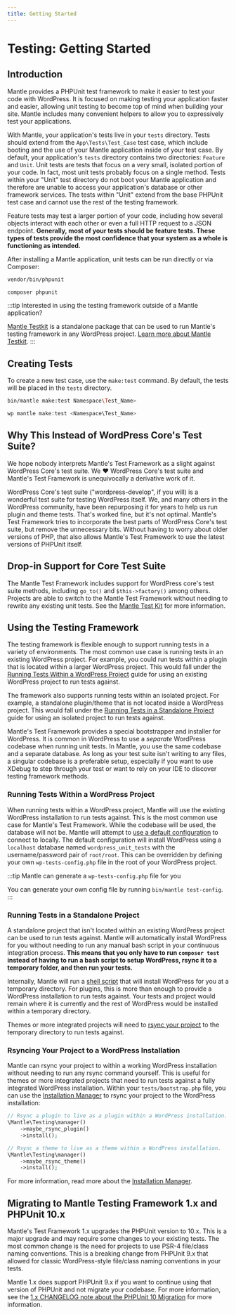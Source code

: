 ```yaml
---
title: Getting Started
---
```


# Testing: Getting Started

## Introduction

Mantle provides a PHPUnit test framework to make it easier to test your code
with WordPress. It is focused on making testing your application faster and
easier, allowing unit testing to become top of mind when building your site.
Mantle includes many convenient helpers to allow you to expressively test your
applications.

With Mantle, your application's tests live in your `tests` directory. Tests
should extend from the `App\Tests\Test_Case` test case, which include booting
and the use of your Mantle application inside of your test case. By default,
your application's `tests` directory contains two directories: `Feature` and
`Unit`. Unit tests are tests that focus on a very small, isolated portion of
your code. In fact, most unit tests probably focus on a single method. Tests
within your "Unit" test directory do not boot your Mantle application and
therefore are unable to access your application's database or other framework
services. The tests within "Unit" extend from the base PHPUnit test case and
cannot use the rest of the testing framework.

Feature tests may test a larger portion of your code, including how several
objects interact with each other or even a full HTTP request to a JSON endpoint.
**Generally, most of your tests should be feature tests. These types of tests
provide the most confidence that your system as a whole is functioning as
intended.**

After installing a Mantle application, unit tests can be run directly or via
Composer:

```bash
vendor/bin/phpunit

composer phpunit
```

:::tip Interested in using the testing framework outside of a Mantle application?

[Mantle Testkit](./testkit.md) is a standalone package that can be used to run
Mantle's testing framework in any WordPress project. [Learn more about Mantle Testkit](./testkit.md).
:::

## Creating Tests

To create a new test case, use the `make:test` command. By default, the tests
will be placed in the `tests` directory.

```bash
bin/mantle make:test Namespace\Test_Name>

wp mantle make:test <Namespace\Test_Name>
```

## Why This Instead of WordPress Core's Test Suite?

We hope nobody interprets Mantle's Test Framework as a slight against WordPress
Core's test suite. We :heart: WordPress Core's test suite and Mantle's Test
Framework is unequivocally a derivative work of it.

WordPress Core's test suite ("wordpress-develop", if you will) is a wonderful
test suite for testing WordPress itself. We, and many others in the WordPress
community, have been repurposing it for years to help us run plugin and theme
tests. That's worked fine, but it's not optimal. Mantle's Test Framework tries
to incorporate the best parts of WordPress Core's test suite, but remove the
unnecessary bits. Without having to worry about older versions of PHP, that also
allows Mantle's Test Framework to use the latest versions of PHPUnit itself.

## Drop-in Support for Core Test Suite

The Mantle Test Framework includes support for WordPress core's test suite
methods, including `go_to()` and `$this->factory()` among others. Projects are
able to switch to the Mantle Test Framework without needing to rewrite any
existing unit tests. See the [Mantle Test Kit](./testkit.md) for more
information.

## Using the Testing Framework

The testing framework is flexible enough to support running tests in a variety
of environments. The most common use case is running tests in an existing
WordPress project. For example, you could run tests within a plugin that is
located within a larger WordPress project. This would fall under the
[Running Tests Within a WordPress Project](#running-tests-within-a-wordpress-project)
guide for using an existing WordPress project to run tests against.

The framework also supports running tests within an isolated project. For
example, a standalone plugin/theme that is not located inside a WordPress
project. This would fall under the [Running Tests in a Standalone
Project](#running-tests-in-a-standalone-project) guide for using an isolated
project to run tests against.

Mantle's Test Framework provides a special bootstrapper and installer for
WordPress. It is common in WordPress to use a _separate_ WordPress codebase when
running unit tests. In Mantle, you use the same codebase and a separate
database. As long as your test suite isn't writing to any files, a singular
codebase is a preferable setup, especially if you want to use XDebug to step
through your test or want to rely on your IDE to discover testing framework
methods.

### Running Tests Within a WordPress Project

When running tests within a WordPress project, Mantle will use the existing
WordPress installation to run tests against. This is the most common use case
for Mantle's Test Framework. While the codebase will be used, the database will
not be. Mantle will attempt to [use a default
configuration](https://github.com/alleyinteractive/mantle-ci/blob/main/wp-tests-config-sample.php)
to connect to locally. The default configuration will install WordPress using a
`localhost` database named `wordpress_unit_tests` with the username/password
pair of `root/root`. This can be overridden by defining your own
`wp-tests-config.php` file in the root of your WordPress project.

:::tip Mantle can generate a `wp-tests-config.php` file for you

You can generate your own config file by running `bin/mantle test-config`.
:::

### Running Tests in a Standalone Project

A standalone project that isn't located within an existing WordPress project can
be used to run tests against. Mantle will automatically install WordPress for
you without needing to run any manual bash script in your continuous integration
process. **This means that you only have to run `composer test` instead of having
to run a bash script to setup WordPress, rsync it to a temporary folder, and
then run your tests.**

Internally, Mantle will run a
[shell script](https://github.com/alleyinteractive/mantle-ci/blob/HEAD/install-wp-tests.sh)
that will install WordPress for you at a temporary directory. For plugins, this
is more than enough to provide a WordPress installation to run tests against.
Your tests and project would remain where it is currently and the rest of
WordPress would be installed within a temporary directory.

Themes or more integrated projects will need to [rsync your
project](#rsyncing-your-project-to-a-wordpress-installation) to the temporary
directory to run tests against.

### Rsyncing Your Project to a WordPress Installation

Mantle can rsync your project to within a working WordPress installation without needing to run any
rsync command yourself. This is useful for themes or more integrated projects
that need to run tests against a fully integrated WordPress installation. Within
your `tests/bootstrap.php` file, you can use the [Installation Manager](./installation-manager.md)
to rsync your project to the WordPress installation:

```php
// Rsync a plugin to live as a plugin within a WordPress installation.
\Mantle\Testing\manager()
	->maybe_rsync_plugin()
	->install();

// Rsync a theme to live as a theme within a WordPress installation.
\Mantle\Testing\manager()
	->maybe_rsync_theme()
	->install();
```

For more information, read more about the [Installation Manager](./installation-manager.md).

## Migrating to Mantle Testing Framework 1.x and PHPUnit 10.x

Mantle's Test Framework 1.x upgrades the PHPUnit version to 10.x. This is a
major upgrade and may require some changes to your existing tests. The most
common change is the need for projects to use PSR-4 file/class naming
conventions. This is a breaking change from PHPUnit 9.x that allowed for classic
WordPress-style file/class naming conventions in your tests.

Mantle 1.x does support PHPUnit 9.x if you want to continue using that version
of PHPUnit and not migrate your codebase. For more information, see the
[1.x CHANGELOG note about the PHPUnit 10 Migration](https://github.com/alleyinteractive/mantle-framework/blob/1.x/CHANGELOG.md#phpunit-10-migration) for more information.